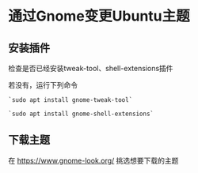 # 通过Gnome变更Ubuntu主题

## 安装插件

检查是否已经安装tweak-tool、shell-extensions插件

若没有，运行下列命令

    `sudo apt install gnome-tweak-tool`

    `sudo apt install gnome-shell-extensions`

## 下载主题

在 https://www.gnome-look.org/ 挑选想要下载的主题
